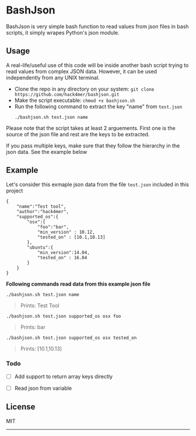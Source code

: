 # BashJson
BashJson is very simple bash function to read values from json files in bash scripts, it simply wrapes Python's json module.

## Usage
A real-life/useful use of this code will be inside another bash script trying to read  values from complex JSON data. However, it can be used independently from any UNIX terminal.

- Clone the repo in any directory on your system: `git clone https://github.com/hack4mer/bashjson.git`
- Make the script executable: `chmod +x bashjson.sh`
- Run the following command to extract the key "name" from `test.json`
     ```
     ./bashjson.sh test.json name
     ```
Please note that the script takes at least 2 arguements. 
First one is the source of the json file and rest are the keys to be extracted.

If you pass multiple keys, make sure that they follow the hierarchy in the json data. See the example below

## Example
Let's consider this exmaple json data from the file `test.json` included in this project
```
{
	"name":"Test tool",
	"author":"hack4mer",
	"supported_os":{
		"osx":{
		    "foo":"bar",
			"min_version" : 10.12,
			"tested_on" : [10.1,10.13]
		},
		"ubuntu":{
			"min_version":14.04,
			"tested_on" : 16.04
		}
	}
}
```
**Following commands read data from this example json file**

 `./bashjson.sh test.json name`
 > Prints: Test Tool 
 
 `./bashjson.sh test.json supported_os osx foo`
 > Prints: bar
 
 `./bashjson.sh test.json supported_os osx tested_on`
> Prints: [10.1,10.13]

### Todo

- [ ] Add support to return array keys directly
- [ ] Read json from variable




License
----

MIT


****
